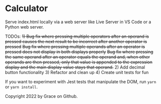 # Calculator

Serve index.html locally via a web server like Live Server in VS Code or a Python web server.

TODOs:
~~1) Bug fix where pressing multiple operators after an operand is pressed causes the next result to be incorrect after another operator is pressed~~
~~Bug fix where pressing multiple operands after an operator is pressed does not display in both displays properly~~
~~Bug fix where pressing the same operand after an operator equals the operand and, when other operands are then pressed, only that value is appended to the expression display and the main display value stays that operand.~~
2) Add decimal button functionality
3) Refactor and clean up
4) Create unit tests for fun

If you want to experiment with Jest tests that manipulate the DOM, run `yarn` or `yarn install`.

Copyright 2022 by Grace on Github.